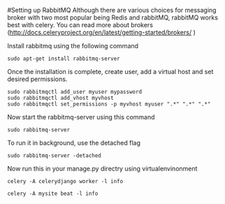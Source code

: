 #Setting up RabbitMQ
Although there are various choices for messaging broker with two most popular being Redis and rabbitMQ,  rabbitMQ works best with celery. You can read more about brokers (http://docs.celeryproject.org/en/latest/getting-started/brokers/ )

Install rabbitmq using the following command
```
sudo apt-get install rabbitmq-server
```

Once the installation is complete, create user, add a virtual host and set desired permissions.
```
sudo rabbitmqctl add_user myuser mypassword
sudo rabbitmqctl add_vhost myvhost
sudo rabbitmqctl set_permissions -p myvhost myuser ".*" ".*" ".*"
```
Now start the rabbitmq-server using this command
```
sudo rabbitmq-server
```
To run it in background, use the detached flag
```
sudo rabbitmq-server -detached

```
Now run this in your manage.py directry using virtualenvinonment 
```
celery -A celerydjango worker -l info

celery -A mysite beat -l info

```
